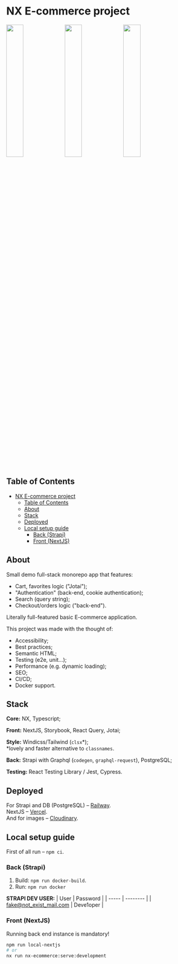 # NX E-commerce project

<p float="left">
  <img src="./.github/readme_assets/desk_1.png" width="30%"/>
  <img src="./.github/readme_assets/desk_2.png" width="30%"/>
  <img src="./.github/readme_assets/desk_3.png" width="30%"/>
</p>

## Table of Contents

- [NX E-commerce project](#nx-e-commerce-project)
  - [Table of Contents](#table-of-contents)
  - [About](#about)
  - [Stack](#stack)
  - [Deployed](#deployed)
  - [Local setup guide](#local-setup-guide)
    - [Back (Strapi)](#back-strapi)
    - [Front (NextJS)](#front-nextjs)

## About

Small demo full-stack monorepo app that features:

- Cart, favorites logic ("Jotai");
- "Authentication" (back-end, cookie authentication);
- Search (query string);
- Checkout/orders logic ("back-end").

Literally full-featured basic E-commerce application.

This project was made with the thought of:

- Accessibility;
- Best practices;
- Semantic HTML;
- Testing (e2e, unit...);
- Performance (e.g. dynamic loading);
- SEO;
- CI/CD;
- Docker support.
## Stack

**Core:** NX, Typescript;

**Front:** NextJS, Storybook, React Query, Jotai;

**Style:** Windicss/Tailwind (`clsx`*);<br/>
*lovely and faster alternative to `classnames`.

**Back:** Strapi with Graphql (`codegen`, `graphql-request`), PostgreSQL;

**Testing:** React Testing Library / Jest, Cypress.

## Deployed

For Strapi and DB (PostgreSQL) – [Railway](https://railway.app).<br/>
NextJS – [Vercel](https://vercel.com).<br/>
And for images – [Cloudinary](https://cloudinary.com).

## Local setup guide

First of all run – `npm ci`.

### Back (Strapi)

1. Build: `npm run docker-build`.
2. Run: `npm run docker`

**STRAPI DEV USER:**
| User | Password |
| ----- | -------- |
| fake@not_exist_mail.com | Deve1oper |

### Front (NextJS)

Running back end instance is mandatory!

```bash
npm run local-nextjs
# or
nx run nx-ecommerce:serve:development
```
